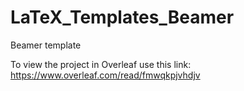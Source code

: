 # LaTeX_Templates_Beamer
Beamer template

To view the project in Overleaf use this link:
https://www.overleaf.com/read/fmwqkpjvhdjv
